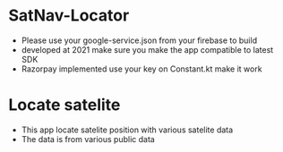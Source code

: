# SatNav-Locator
- Please use your google-service.json from your firebase to build
- developed at 2021 make sure you make the app compatible to latest SDK
- Razorpay implemented use your key on Constant.kt make it work

# Locate satelite 
- This app locate satelite position with various satelite data
- The data is from various public data


